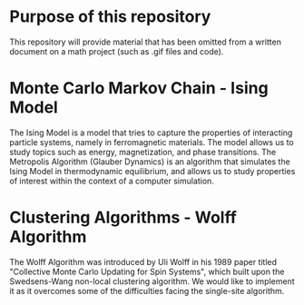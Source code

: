 # Purpose of this repository
This repository will provide material that has been omitted from a written document on a math project (such as .gif files and code).
# Monte Carlo Markov Chain - Ising Model
The Ising Model is a model that tries to capture the properties of interacting particle systems, namely in ferromagnetic materials. The model allows us to study topics such as energy, magnetization, and phase transitions. The Metropolis Algorithm (Glauber Dynamics) is an algorithm that simulates the Ising Model in thermodynamic equilibrium, and allows us to study properties of interest within the context of a computer simulation.

# Clustering Algorithms - Wolff Algorithm

The Wolff Algorithm was introduced by Uli Wolff in his 1989 paper titled "Collective Monte Carlo Updating for Spin Systems", which built upon the Swedsens-Wang non-local clustering algorithm. We would like to implement it as it overcomes some of the difficulties facing the single-site algorithm. 
